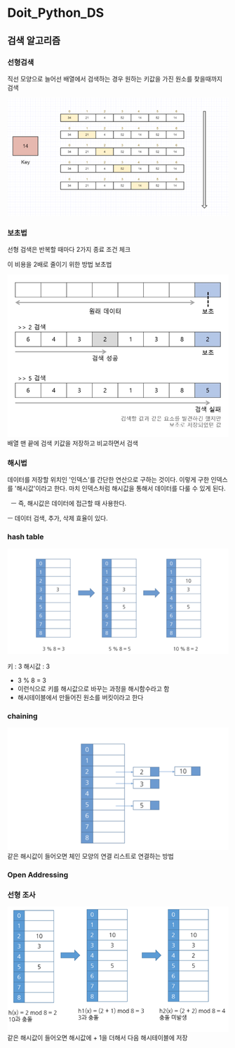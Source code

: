 # Doit_Python_DS

## 검색 알고리즘
### 선형검색
직선 모양으로 늘어선 배열에서 검색하는 경우 원하는 키값을 가진 원소를 찾을때까지 검색

![sequence](../img/linearSerach.png)

###  보초법 
선형 검색은 반복할 때마다 2가지 종료 조건 체크

이 비용을 2배로 줄이기 위한 방법 보초법

![sequence](../img/sentinel.jpg)
배열 맨 끝에 검색 키값을 저장하고 비교하면서 검색

### 해시법
데이터를 저장할 위치인 '인덱스'를 간단한 연산으로 구하는 것이다. 이렇게 구한 인덱스를 '해시값'이라고 한다. 마치 인덱스처럼 해시값을 통해서 데이터를 다룰 수 있게 된다. 

 
ㅡ 즉, 해시값은 데이터에 접근할 때 사용한다.

ㅡ 데이터 검색, 추가, 삭제 효율이 있다.

### hash table
![sequence](../img/Hashtable.png)

키 :  3 해시값 : 3 
* 3 % 8 = 3 
* 이런식으로 키를 해시값으로 바꾸는 과정을 해시함수라고 함
* 해시테이블에서 만들어진 원소를 버킷이라고 한다

### chaining
![sequence](../img/chaining.png)
같은 해시값이 들어오면 체인 모양의 연결 리스트로 연결하는 방법

### Open Addressing
### 선형 조사
![sequence](../img/OpenAddressing.png)
같은 해시값이 들어오면 해시값에 + 1을 더해서 다음 해시테이블에 저장

